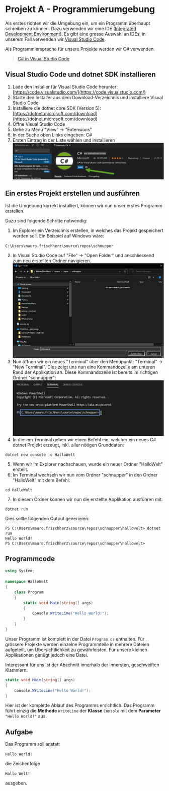 # Projekt A - Programmierumgebung

Als erstes richten wir die Umgebung ein, um ein Programm überhaupt schreiben zu können.
Dazu verwenden wir eine IDE ([Integrated Development Environment](https://de.wikipedia.org/wiki/Integrierte_Entwicklungsumgebung)). Es gibt eine grosse Auswahl an IDEs, in unserem Fall verwenden wir [Visual Studio Code](https://code.visualstudio.com/).

Als Programmiersprache für unsere Projekte werden wir C# verwenden.
>[C# in Visual Studio Code](https://code.visualstudio.com/docs/languages/csharp)

## Visual Studio Code und dotnet SDK installieren

1. Lade den Installer für Visual Studio Code herunter: [https://code.visualstudio.com/](https://code.visualstudio.com/)
2. Starte den Installer aus dem Download-Verzeichnis und installiere Visual Studio Code
3. Installiere die dotnet core SDK (Version 5): [https://dotnet.microsoft.com/download](https://dotnet.microsoft.com/download)
3. Öffne Visual Studio Code
4. Gehe zu Menü "View" -> "Extensions"
5. In der Suche oben Links eingeben: C#
6. Ersten Eintrag in der Liste wählen und installieren ![csharp](img/vscode_csharp_ext.png)

## Ein erstes Projekt erstellen und ausführen

Ist die Umgebung korrekt installiert, können wir nun unser erstes Programm erstellen.

Dazu sind folgende Schritte notwendig:

1. Im Explorer ein Verzeichnis erstellen, in welches das Projekt gespeichert werden soll. Ein Beispiel auf Windows wäre: 

`C:\Users\mauro.frischherz\source\repos\schnupper`

2. In Visual Studio Code auf "File" -> "Open Folder" und anschliessend zum neu erstellten Ordner navigieren. ![proj-root](img/vscode_project_root.png)
3. Nun öffnen wir ein neues "Terminal" über den Menüpunkt: "Terminal" -> "New Terminal". Dies zeigt uns nun eine Kommandozeile am unteren Rand der Applikation an. Diese Kommandozeile ist bereits im richtigen Ordner "schnupper": ![terminal](img/vscode_terminal.png)
4. In diesem Terminal geben wir einen Befehl ein, welcher ein neues C# dotnet Projekt erzeugt, inkl. aller nötigen Grunddaten: 
```
dotnet new console -o HalloWelt
```
5. Wenn wir im Explorer nachschauen, wurde ein neuer Ordner "HalloWelt" erstellt.
6. Im Terminal wechseln wir nun vom Ordner "schnupper" in den Ordner "HalloWelt" mit dem Befehl:
```
cd HalloWelt
```
7. In diesem Ordner können wir nun die erstellte Applikation ausführen mit:
```
dotnet run
```
Dies sollte folgenden Output generieren:
```
PS C:\Users\mauro.frischherz\source\repos\schnupper\hallowelt> dotnet run
Hello World!
PS C:\Users\mauro.frischherz\source\repos\schnupper\hallowelt> 
```

## Programmcode

```csharp
using System;

namespace HalloWelt
{
    class Program
    {
        static void Main(string[] args)
        {
            Console.WriteLine("Hello World!");
        }
    }
}
```

Unser Programm ist komplett in der Datei `Program.cs` enthalten. Für grössere Projekte werden einzelne Programmteile in mehrere Dateien aufgeteilt, um Übersichtlichkeit zu gewährleisten. Für unsere kleinen Applikationen genügt jedoch eine Datei.

Interessant für uns ist der Abschnitt innerhalb der innersten, geschweiften Klammern.

```csharp
static void Main(string[] args) 
{
    Console.WriteLine("Hello World!");
}
```

Hier ist der komplette Ablauf des Programms ersichtlich. Das Programm führt einzig die **Methode** `WriteLine` der **Klasse** `Console` mit dem **Parameter** `"Hello World!"` aus.

## Aufgabe

Das Programm soll anstatt 

`Hello World!`

die Zeichenfolge
 
`Hallo Welt!`
 
ausgeben.